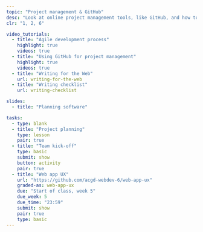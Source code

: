 ```yaml
---
topic: "Project management & GitHub"
desc: "Look at online project management tools, like GitHub, and how to code together on the same project."
clr: "1, 2, 6"

video_tutorials:
  - title: "Agile development process"
    highlight: true
    videos: true
  - title: "Using GitHub for project management"
    highlight: true
    videos: true
  - title: "Writing for the Web"
    url: writing-for-the-web
  - title: "Writing checklist"
    url: writing-checklist

slides:
  - title: "Planning software"

tasks:
  - type: blank
  - title: "Project planning"
    type: lesson
    pair: true
  - title: "Team kick-off"
    type: basic
    submit: show
    button: activity
    pair: true
  - title: "Web app UX"
    url: "https://github.com/acgd-webdev-6/web-app-ux"
    graded-as: web-app-ux
    due: "Start of class, week 5"
    due_week: 5
    due_time: "23:59"
    submit: show
    pair: true
    type: basic
---
```

